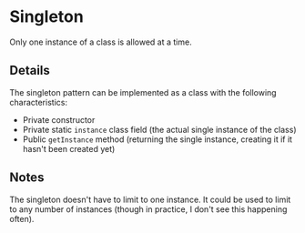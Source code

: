 # Singleton

Only one instance of a class is allowed at a time.

## Details

The singleton pattern can be implemented as a class with the following characteristics:

- Private constructor
- Private static `instance` class field (the actual single instance of the class)
- Public `getInstance` method (returning the single instance, creating it if it hasn't been created yet)

## Notes

The singleton doesn't have to limit to one instance. It could be used to limit to any number of instances (though in practice, I don't see this happening often).
